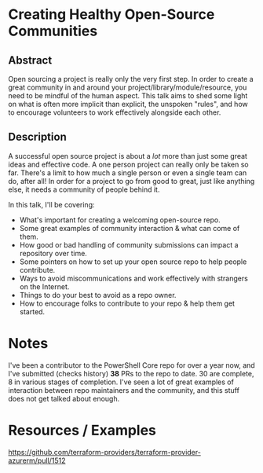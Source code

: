 # Creating Healthy Open-Source Communities

## Abstract

Open sourcing a project is really only the very first step.
In order to create a great community in and around your project/library/module/resource, you need to be mindful of the human aspect.
This talk aims to shed some light on what is often more implicit than explicit, the unspoken "rules", and how to encourage volunteers to work effectively alongside each other.

## Description

A successful open source project is about a _lot_ more than just some great ideas and effective code.
A one person project can really only be taken so far. 
There's a limit to how much a single person or even a single team can do, after all!
In order for a project to go from good to great, just like anything else, it needs a community of people behind it.

In this talk, I'll be covering:

- What's important for creating a welcoming open-source repo.
- Some great examples of community interaction & what can come of them.
- How good or bad handling of community submissions can impact a repository over time.
- Some pointers on how to set up your open source repo to help people contribute.
- Ways to avoid miscommunications and work effectively with strangers on the Internet.
- Things to do your best to avoid as a repo owner.
- How to encourage folks to contribute to your repo & help them get started.

# Notes

I've been a contributor to the PowerShell Core repo for over a year now, and I've submitted (checks history) **38** PRs to the repo to date.
30 are complete, 8 in various stages of completion.
I've seen a lot of great examples of interaction between repo maintainers and the community, and this stuff does not get talked about enough.

# Resources / Examples

https://github.com/terraform-providers/terraform-provider-azurerm/pull/1512
